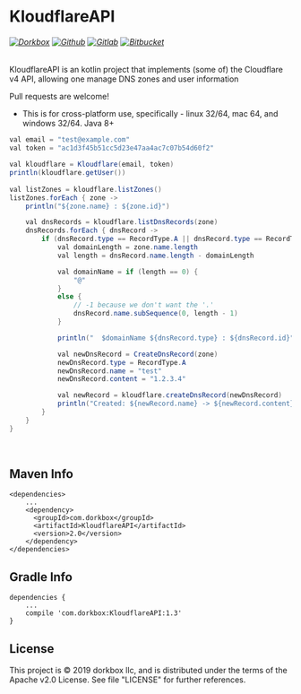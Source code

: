 KloudflareAPI
=======

###### [![Dorkbox](https://badge.dorkbox.com/dorkbox.svg "Dorkbox")](https://git.dorkbox.com/dorkbox/KloudflareAPI) [![Github](https://badge.dorkbox.com/github.svg "Github")](https://github.com/dorkbox/KloudflareAPI) [![Gitlab](https://badge.dorkbox.com/gitlab.svg "Gitlab")](https://gitlab.com/dorkbox/KloudflareAPI) [![Bitbucket](https://badge.dorkbox.com/bitbucket.svg "Bitbucket")](https://bitbucket.org/dorkbox/KloudflareAPI)


KloudflareAPI is an kotlin project that implements (some of) the Cloudflare v4 API, allowing one manage DNS zones and user information

Pull requests are welcome!

- This is for cross-platform use, specifically - linux 32/64, mac 64, and windows 32/64. Java 8+
    
``` java
val email = "test@example.com"
val token = "ac1d3f45b51cc5d23e47aa4ac7c07b54d60f2"

val kloudflare = Kloudflare(email, token)
println(kloudflare.getUser())
        
val listZones = kloudflare.listZones()
listZones.forEach { zone ->
    println("${zone.name} : ${zone.id}")

    val dnsRecords = kloudflare.listDnsRecords(zone)
    dnsRecords.forEach { dnsRecord ->
        if (dnsRecord.type == RecordType.A || dnsRecord.type == RecordType.AAAA) {
            val domainLength = zone.name.length
            val length = dnsRecord.name.length - domainLength

            val domainName = if (length == 0) {
                "@"
            }
            else {
                // -1 because we don't want the '.'
                dnsRecord.name.subSequence(0, length - 1)
            }

            println("  $domainName ${dnsRecord.type} : ${dnsRecord.id}")

            val newDnsRecord = CreateDnsRecord(zone)
            newDnsRecord.type = RecordType.A
            newDnsRecord.name = "test"
            newDnsRecord.content = "1.2.3.4"

            val newRecord = kloudflare.createDnsRecord(newDnsRecord)
            println("Created: ${newRecord.name} -> ${newRecord.content}")
        }
    }
}
```

&nbsp; 
&nbsp; 

Maven Info
---------
```
<dependencies>
    ...
    <dependency>
      <groupId>com.dorkbox</groupId>
      <artifactId>KloudflareAPI</artifactId>
      <version>2.0</version>
    </dependency>
</dependencies>
```

Gradle Info
---------
````
dependencies {
    ...
    compile 'com.dorkbox:KloudflareAPI:1.3'
}
````

License
---------
This project is © 2019 dorkbox llc, and is distributed under the terms of the Apache v2.0 License. See file "LICENSE" for further references.

